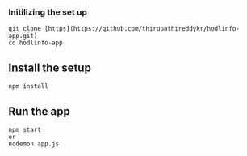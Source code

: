 ### Initilizing the set up
    git clone [https](https://github.com/thirupathireddykr/hodlinfo-app.git)
    cd hodlinfo-app

## Install the setup
    npm install

## Run the app
    npm start
    or
    nodemon app.js
